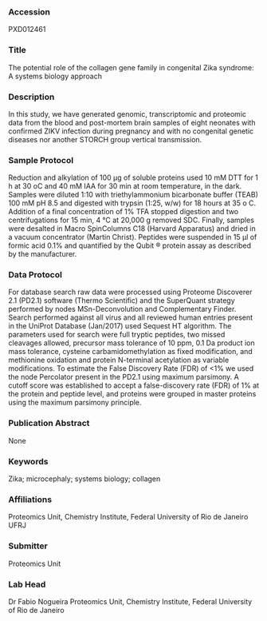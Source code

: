 ### Accession
PXD012461

### Title
The potential role of the collagen gene family in congenital Zika syndrome: A systems biology approach

### Description
In this study, we have generated genomic, transcriptomic and proteomic data from the blood and post-mortem brain samples of eight neonates with confirmed ZIKV infection during pregnancy and with no congenital genetic diseases nor another STORCH group vertical transmission.

### Sample Protocol
Reduction and alkylation of 100 μg of soluble proteins used 10 mM DTT for 1 h at 30 oC and 40 mM IAA for 30 min at room temperature, in the dark. Samples were diluted 1:10 with triethylammonium bicarbonate buffer (TEAB) 100 mM pH 8.5 and digested with trypsin (1:25, w/w) for 18 hours at 35 o C. Addition of a final concentration of 1% TFA stopped digestion and two centrifugations for 15 min, 4 °C at 20,000 g removed SDC. Finally, samples were desalted in Macro SpinColumns C18 (Harvard Apparatus) and dried in a vacuum concentrator (Martin Christ). Peptides were suspended in 15 μl of formic acid 0.1% and quantified by the Qubit ® protein assay as described by the manufacturer.

### Data Protocol
For database search raw data were processed using Proteome Discoverer 2.1 (PD2.1) software (Thermo Scientific) and the SuperQuant strategy performed by nodes MSn-Deconvolution and Complementary Finder. Search performed against all virus and all reviewed human entries present in the UniProt Database (Jan/2017) used Sequest HT algorithm. The parameters used for search were full tryptic peptides, two missed cleavages allowed, precursor mass tolerance of 10 ppm, 0.1 Da product ion mass tolerance, cysteine carbamidomethylation as fixed modification, and methionine oxidation and protein N-terminal acetylation as variable modifications. To estimate the False Discovery Rate (FDR) of <1% we used the node Percolator present in the PD2.1 using maximum parsimony. A cutoff score was established to accept a false-discovery rate (FDR) of 1% at the protein and peptide level, and proteins were grouped in master proteins using the maximum parsimony principle.

### Publication Abstract
None

### Keywords
Zika; microcephaly; systems biology; collagen

### Affiliations
Proteomics Unit, Chemistry Institute, Federal University of Rio de Janeiro
UFRJ

### Submitter
Proteomics Unit

### Lab Head
Dr Fabio Nogueira
Proteomics Unit, Chemistry Institute, Federal University of Rio de Janeiro


